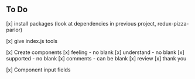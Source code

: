 ## To Do

[x] install packages (look at dependencies in previous project, redux-pizza-parlor)

[x] give index.js tools

[x] Create components
  [x] feeling - no blank
  [x] understand - no blank
  [x] supported - no blank
  [x] comments - can be blank
  [x] review
  [x] thank you

[x] Component input fields